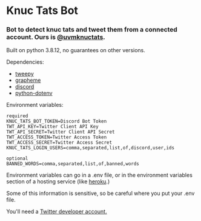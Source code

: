 # Knuc Tats Bot
### Bot to detect knuc tats and tweet them from a connected account. Ours is [@uvmknuctats](https://twitter.com/uvmknuctats).

Built on python 3.8.12, no guarantees on other versions.

Dependencies:
* [tweepy](https://docs.tweepy.org/en/stable/install.html)
* [grapheme](https://pypi.org/project/grapheme/)
* [discord](https://discordpy.readthedocs.io/en/stable/)
* [python-dotenv](https://pypi.org/project/python-dotenv/)

Environment variables:
```
required
KNUC_TATS_BOT_TOKEN=Discord Bot Token
TWT_API_KEY=Twitter Client API Key
TWT_API_SECRET=Twitter Client API Secret
TWT_ACCESS_TOKEN=Twitter Access Token
TWT_ACCESS_SECRET=Twitter Access Secret
KNUC_TATS_LOGIN_USERS=comma,separated,list,of,discord,user,ids

optional
BANNED_WORDS=comma,separated,list,of,banned,words
```
Environment variables can go in a .env file, or in the environment variables section of a hosting service (like [heroku](https://heroku.com).)

Some of this information is sensitive, so be careful where you put your .env file.

You'll need a [Twitter developer account.](https://dev.to/sumedhpatkar/beginners-guide-how-to-apply-for-a-twitter-developer-account-1kh7)